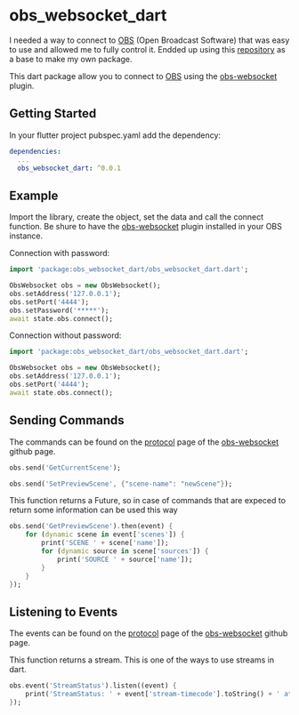 # obs_websocket_dart

I needed a way to connect to [OBS](https://obsproject.com/) (Open Broadcast Software) that was easy to use and allowed me to fully control it. Endded up using this [repository](https://github.com/faithoflifedev/obsWebsocket) as a base to make my own package.

This dart package allow you to connect to [OBS](https://obsproject.com/) using the [obs-websocket](https://github.com/Palakis/obs-websocket) plugin.

## Getting Started

In your flutter project pubspec.yaml add the dependency:

```yml
dependencies:
  ...
  obs_websocket_dart: ^0.0.1
```

## Example

Import the library, create the object, set the data and call the connect function. Be shure to have the [obs-websocket](https://obsproject.com/forum/resources/obs-websocket-remote-control-obs-studio-from-websockets.466/) plugin installed in your OBS instance.

Connection with password:

```dart
import 'package:obs_websocket_dart/obs_websocket_dart.dart';

ObsWebsocket obs = new ObsWebsocket();
obs.setAddress('127.0.0.1');
obs.setPort('4444');
obs.setPassword('*****');
await state.obs.connect();
```

Connection without password:

```dart
import 'package:obs_websocket_dart/obs_websocket_dart.dart';

ObsWebsocket obs = new ObsWebsocket();
obs.setAddress('127.0.0.1');
obs.setPort('4444');
await state.obs.connect();
```

## Sending Commands

The commands can be found on the [protocol](https://github.com/Palakis/obs-websocket/blob/4.x-current/docs/generated/protocol.md) page of the [obs-websocket](https://github.com/Palakis/obs-websocket) github page.

```dart
obs.send('GetCurrentScene');

obs.send('SetPreviewScene', {"scene-name": "newScene"});
```

This function returns a Future, so in case of commands that are expeced to return some information can be used this way

```dart
obs.send('GetPreviewScene').then(event) {
    for (dynamic scene in event['scenes']) {
        print('SCENE ' + scene['name']);
        for (dynamic source in scene['sources']) {
            print('SOURCE ' + source['name']);
        }
    }
});
```

## Listening to Events

The events can be found on the [protocol](https://github.com/Palakis/obs-websocket/blob/4.x-current/docs/generated/protocol.md) page of the [obs-websocket](https://github.com/Palakis/obs-websocket) github page.

This function returns a stream. This is one of the ways to use streams in dart.

```dart
obs.event('StreamStatus').listen((event) {
    print('StreamStatus: ' + event['stream-timecode'].toString() + ' at ' + event['kbits-per-sec'].toString() + 'Kb/s');
});
```
